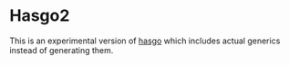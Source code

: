 # Hasgo2

This is an experimental version of [hasgo](https://www.github.com/DylanMeeus/hasgo) which includes
actual generics instead of generating them.
